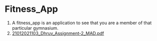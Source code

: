 # Fitness_App
1.  A fitness_app is an application to see that you are a member of that particular gymnasium.
2.  [21012021103_Dhruv_Assignment-2_MAD.pdf](https://github.com/DhrRas/Fitness_App/files/13256572/21012021103_Dhruv_Assignment-2_MAD.pdf)
